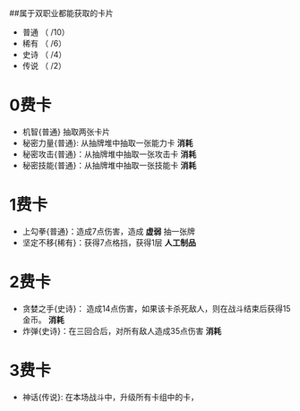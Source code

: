 ##属于双职业都能获取的卡片


- 普通 （ /10）
- 稀有 （ /6）
- 史诗 （ /4）
- 传说 （ /2）

# 0费卡
- 机智{普通} 抽取两张卡片
- 秘密力量{普通}: 从抽牌堆中抽取一张能力卡 __消耗__
- 秘密攻击{普通}：从抽牌堆中抽取一张攻击卡 __消耗__
- 秘密技能{普通}：从抽牌堆中抽取一张技能卡 __消耗__

# 1费卡
- 上勾拳{普通}：造成7点伤害，造成 __虚弱__ 抽一张牌
- 坚定不移{稀有}：获得7点格挡，获得1层 __人工制品__


# 2费卡
- 贪婪之手{史诗}： 造成14点伤害，如果该卡杀死敌人，则在战斗结束后获得15金币。 __消耗__
- 炸弹{史诗}：在三回合后，对所有敌人造成35点伤害 __消耗__


# 3费卡
- 神话{传说}: 在本场战斗中，升级所有卡组中的卡，
